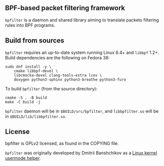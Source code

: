 BPF-based packet filtering framework
---

`bpfilter` is a daemon and shared library aiming to translate packets filtering rules into BPF programs.

## Build from sources

`bpfilter` requires an up-to-date system running Linux 6.4+ and `libbpf` 1.2+. Build dependencies are the following on Fedora 38:
```shell
sudo dnf install -y \
    cmake libbpf-devel \
    libcmocka-devel clang-tools-extra lcov \
    doxygen python3-sphinx python3-breathe python3-furo
```

To build `bpfilter` (from the source directory):
```shell
cmake -S . -B build
make -C build -j
```

`bpfilter` daemon will be in `$BUILD/src/bpfilter`, and `libbpfilter.so` will be in `$BUILD/lib/libbpfilter.so`.

## License

bpfilter is GPLv2 licensed, as found in the COPYING file.

`bpfilter` was originally developed by Dmitrii Banshchikov as a [Linux kernel usermode helper](https://lore.kernel.org/bpf/20210829183608.2297877-1-me@ubique.spb.ru/).
